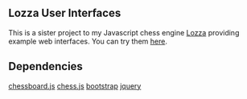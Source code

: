 ## Lozza User Interfaces

This is a sister project to my Javascript chess engine [Lozza](https://github.com/op12no2/lozza) providing example web interfaces. You can try them [here](https://op12no2.github.io/lozza-ui/). 

## Dependencies

[chessboard.js](https://github.com/oakmac/chessboardjs/)
[chess.js](https://github.com/jhlywa/chess.js)
[bootstrap](https://github.com/twbs)
[jquery](https://github.com/jquery/jquery)
